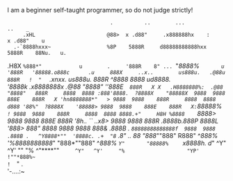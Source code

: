 I am a beginner self-taught programmer, so do not judge strictly!

                                     .          ..        ...                           ..    _                    
         .xHL                       @88>  x .d88"     .x888888hx    :             x .d88"    u                     
      .-`8888hxxx~                  %8P    5888R     d88888888888hxx               5888R    88Nu.   u.             
   .H8X  `%888*"            u        .     '888R    8" ... `"*8888%`        u      '888R   '88888.o888c      .u    
   888X     ..x..        us888u.   .@88u    888R   !  "   ` .xnxx.       us888u.    888R    ^8888  8888   ud8888.  
  '8888k .x8888888x   .@88 "8888" ''888E`   888R   X X   .H8888888%:  .@88 "8888"   888R     8888  8888 :888'8888. 
   ?8888X    "88888X  9888  9888    888E    888R   X 'hn8888888*"   > 9888  9888    888R     8888  8888 d888 '88%" 
    ?8888X    '88888> 9888  9888    888E    888R   X: `*88888%`     ! 9888  9888    888R     8888  8888 8888.+"    
 H8H %8888     `8888> 9888  9888    888E    888R   '8h.. ``     ..x8> 9888  9888    888R    .8888b.888P 8888L      
'888> 888"      8888  9888  9888    888&   .888B .  `88888888888888f  9888  9888   .888B .   ^Y8888*""  '8888c. .+ 
 "8` .8" ..     88*   "888*""888"   R888"  ^*888%    '%8888888888*"   "888*""888"  ^*888%      `Y"       "88888%   
    `  x8888h. d*"     ^Y"   ^Y'     ""      "%         ^"****""`      ^Y"   ^Y'     "%                    "YP'    
      !""*888%~                                                                                                    
      !   `"  .                                                                                                    
      '-....:~                                                                                                      
